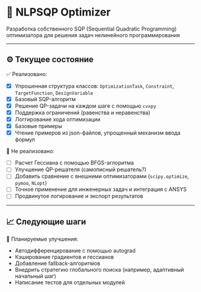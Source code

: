# 🧠 NLPSQP Optimizer

Разработка собственного SQP (Sequential Quadratic Programming) оптимизатора для решения задач нелинейного программирования

---

## ⚙️ Текущее состояние

✅ Реализовано:
- [x] Упрошенная структура классов: `OptimizationTask`, `Constraint`, `TargetFunction`, `DesignVariable`
- [x] Базовый SQP-алгоритм
- [x] Решение QP-задачи на каждом шаге с помощью `cvxpy`
- [x] Поддержка ограничений (равенства и неравенства)
- [x] Логгирование хода оптимизации
- [x] Базовые примеры
- [X] Чтение примеров из json-файлов, упрощенный механизм ввода формул

🚧 Не реализовано:
- [ ] Расчет Гессиана с помощью BFGS-аглоритма
- [ ] Улучшение QP-решателя (самописный решатель?)
- [ ] Добавить сравнение с внешними оптимизаторами (`scipy.optimize`, `pymoo`, `NLopt`)
- [ ] Точное применение для инженерных задач и интеграция с ANSYS
- [ ] Продвинутое логирование и экспорт результатов

---

## 📈 Следующие шаги

🔧 Планируемые улучшения:
- Автодифференцирование с помощью autograd
- Кэширование градиентов и гессианов
- Добавление fallback-алгоритмов
- Внедрить стратегию глобального поиска (например, адаптивный начальный шаг)
- Написание тестов для отдельных модулей
